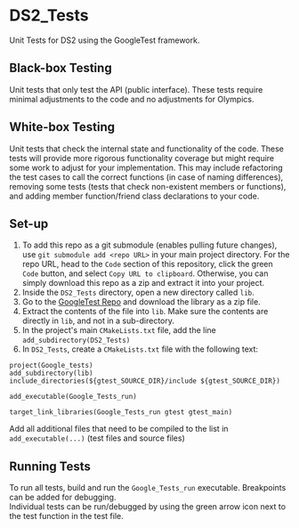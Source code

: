 # DS2_Tests
Unit Tests for DS2 using the GoogleTest framework.

## Black-box Testing
Unit tests that only test the API (public interface). These tests require minimal adjustments to the code and no adjustments for Olympics.

## White-box Testing
Unit tests that check the internal state and functionality of the code. These tests will provide more rigorous functionality coverage but might require some work to adjust for your implementation. This may include refactoring the test cases to call the correct functions (in case of naming differences), removing some tests (tests that check non-existent members or functions), and adding member function/friend class declarations to your code.

## Set-up
1.  To add this repo as a git submodule (enables pulling future changes), use `git submodule add <repo URL>` in your main project directory. For the repo URL, head to the `Code` section of this repository, click the green `Code` button, and select `Copy URL to clipboard`. Otherwise, you can simply download this repo as a zip and extract it into your project.
2.  Inside the `DS2_Tests` directory, open a new directory called `lib`.
3.  Go to the [GoogleTest Repo](https://github.com/google/googletest) and download the library as a zip file.
4.  Extract the contents of the file into `lib`. Make sure the contents are directly in `lib`, and not in a sub-directory.
5.  In the project's main `CMakeLists.txt` file, add the line `add_subdirectory(DS2_Tests)`  
6.  In `DS2_Tests`, create a `CMakeLists.txt` file with the following text:
  ```
  project(Google_tests)
  add_subdirectory(lib)
  include_directories(${gtest_SOURCE_DIR}/include ${gtest_SOURCE_DIR})
  
  add_executable(Google_Tests_run)
  
  target_link_libraries(Google_Tests_run gtest gtest_main)
  ```
  Add all additional files that need to be compiled to the list in `add_executable(...)` (test files and source files)

  ## Running Tests
  To run all tests, build and run the `Google_Tests_run` executable. Breakpoints can be added for debugging.  
  Individual tests can be run/debugged by using the green arrow icon next to the test function in the test file.
